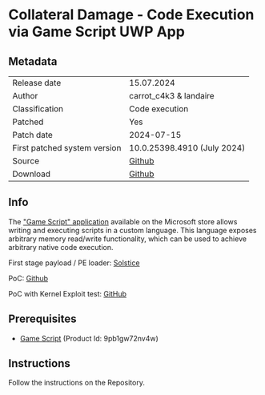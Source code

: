 # Collateral Damage - Code Execution via Game Script UWP App

## Metadata
|                              |                                       |
| ---------------------------- | ------------------------------------- |
| Release date                 | 15.07.2024                            |
| Author                       | carrot_c4k3 & landaire                |
| Classification               | Code execution                        |
| Patched                      | Yes                                   |
| Patch date                   | 2024-07-15                            |
| First patched system version | 10.0.25398.4910 (July 2024)           |
| Source                       | [Github](https://github.com/exploits-forsale/collateral-damage) |
| Download                     | [Github](https://github.com/exploits-forsale/collateral-damage/releases) |

## Info
The ["Game Script" application](https://apps.microsoft.com/detail/9pb1gw72nv4w) available on the Microsoft store allows writing and executing scripts in a custom language. This language exposes arbitrary memory read/write functionality, which can be used to achieve arbitrary native code execution.

First stage payload / PE loader: [Solstice](https://github.com/exploits-forsale/solstice)

PoC: [Github](https://gist.github.com/carrot-c4k3/10fdb4f3d11ca568f5452bbaefdc20dd)

PoC with Kernel Exploit test: [GitHub](https://gist.github.com/carrot-c4k3/6ef33d57733b08281b26db0a50b1a447)

## Prerequisites
- [Game Script](https://apps.microsoft.com/detail/9pb1gw72nv4w) (Product Id: 9pb1gw72nv4w)

## Instructions
Follow the instructions on the Repository.
